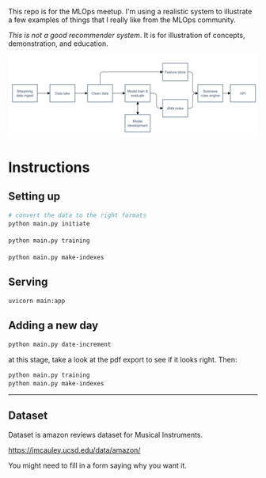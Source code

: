 This repo is for the MLOps meetup.
I'm using a realistic system to illustrate a few examples of things that I really like from the MLOps community.

*This is not a good recommender system*.
It is for illustration of concepts, demonstration, and education.


![Architecture](./architecture.png)

# Instructions

## Setting up

```zsh
# convert the data to the right formats
python main.py initiate

python main.py training

python main.py make-indexes
```


## Serving

```
uvicorn main:app
```

## Adding a new day

```zsh
python main.py date-increment
```

at this stage, take a look at the pdf export to see if it looks right.
Then:


```zsh
python main.py training
python main.py make-indexes
```


----


## Dataset

Dataset is amazon reviews dataset for Musical Instruments.

https://jmcauley.ucsd.edu/data/amazon/

You might need to fill in a form saying why you want it.
